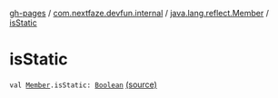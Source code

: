 [gh-pages](../../index.md) / [com.nextfaze.devfun.internal](../index.md) / [java.lang.reflect.Member](index.md) / [isStatic](./is-static.md)

# isStatic

`val `[`Member`](https://developer.android.com/reference/java/lang/reflect/Member.html)`.isStatic: `[`Boolean`](https://kotlinlang.org/api/latest/jvm/stdlib/kotlin/-boolean/index.html) [(source)](https://github.com/NextFaze/dev-fun/tree/master/devfun-internal/src/main/java/com/nextfaze/devfun/internal/Reflection.kt#L10)